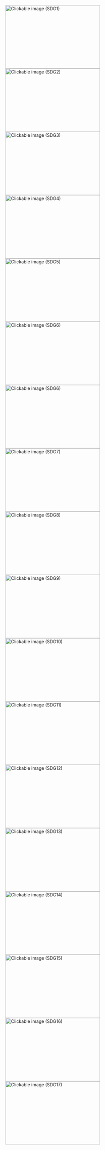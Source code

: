 <html>
  <head>
<meta charset="UTF-8">
<meta name="viewport" content="width=device-width, initial-scale= 1.0">
<title> Know about the sustainable development goals </title>
</head>
<body>
  <a href="https://output.jsbin.com/nixegixura">
<img src="sdg1lol.jpg" alt="Clickable image (SDG1)" width="300" height="200">
</a>
  <a href="https://output.jsbin.com/firerivage">
<img src="sdg2.jpg" alt="Clickable image (SDG2)" width="300" height="200">
</a>
    <a href="https://output.jsbin.com/cakudusage">
<img src="sdg3.jpg" alt="Clickable image (SDG3)" width="300" height="200">
</a>
      <a href="https://output.jsbin.com/bevucegijo">
<img src="sdg4.jpg" alt="Clickable image (SDG4)" width="300" height="200">
</a>
   <a href="https://output.jsbin.com/cebegigazi">
<img src="sdg5.jpg" alt="Clickable image (SDG5)" width="300" height="200">
     
   <a href="https://output.jsbin.com/lulasaxova">
<img src="sdg6.jpg" alt="Clickable image (SDG6)" width="300" height="200">
     
<a href="https://output.jsbin.com/lulasaxova">
<img src="sdg6.jpg" alt="Clickable image (SDG6)" width="300" height="200">

  <a href="https://output.jsbin.com/rafokuhuyu">
<img src="sdg7.jpg" alt="Clickable image (SDG7)" width="300" height="200">
</a>
  
  <a href="https://output.jsbin.com/rinorujizo">
<img src="sdg8.png" alt="Clickable image (SDG8)" width="300" height="200">
</a>

  <a href="https://output.jsbin.com/xapamiforu">
<img src="sdg9.jpg" alt="Clickable image (SDG9)" width="300" height="200">
</a>

 <a href="https://utkrisht123999.github.io/SDG_10/">
<img src="sdg10.png" alt="Clickable image (SDG10)" width="300" height="200">
</a>

 <a href="https://utkrisht123999.github.io/sdg11//">
<img src="sdg11.jpg" alt="Clickable image (SDG11)" width="300" height="200">
</a>

 <a href="https://utkrisht123999.github.io/sdg12/">
<img src="sdg12.jpg" alt="Clickable image (SDG12)" width="300" height="200">
</a>

 <a href="https://utkrisht123999.github.io/sdg13/">
<img src="sdg13.png" alt="Clickable image (SDG13)" width="300" height="200">
</a>

 <a href="https://utkrisht123999.github.io/sdg14/">
<img src="sdg14.png" alt="Clickable image (SDG14)" width="300" height="200">
</a>

 <a href="https://utkrisht123999.github.io/sdg15/">
<img src="sdg15.png" alt="Clickable image (SDG15)" width="300" height="200">
</a>


 <a href="https://utkrisht123999.github.io/sdg16/">
<img src="sdg16.png" alt="Clickable image (SDG16)" width="300" height="200">
</a>


 <a href="https://utkrisht123999.github.io/sdg17/">
<img src="sdg17.jpg" alt="Clickable image (SDG17)" width="300" height="200">
</a>


